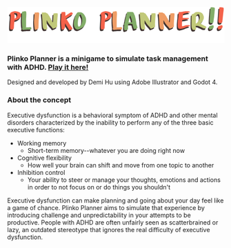 <p align="center"><img src="https://github.com/demihu1116/plinko-planner/blob/main/art/plinkotitle.png?raw=true"></p>

### Plinko Planner is a minigame to simulate task management with ADHD. [Play it here!](https://ibidemsz.itch.io/plinko-planner)

Designed and developed by Demi Hu using Adobe Illustrator and Godot 4.

### About the concept
Executive dysfunction is a behavioral symptom of ADHD and other mental disorders characterized by the inability to perform any of the three basic executive functions:
- Working memory
  - Short-term memory--whatever you are doing right now
- Cognitive flexibility
  - How well your brain can shift and move from one topic to another
- Inhibition control
  - Your ability to steer or manage your thoughts, emotions and actions in order to not focus on or do things you shouldn't
  
Executive dysfunction can make planning and going about your day feel like a game of chance. Plinko Planner aims to simulate that experience by introducing challenge and unpredictability in your attempts to be productive. People with ADHD are often unfairly seen as scatterbrained or lazy, an outdated stereotype that ignores the real difficulty of executive dysfunction.
 
